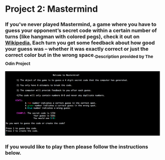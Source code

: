 # Project 2: Mastermind

### If you’ve never played Mastermind, a game where you have to guess your opponent’s secret code within a certain number of turns (like hangman with colored pegs), check it out on [Wikipedia.](https://en.wikipedia.org/wiki/Mastermind_(board_game)) Each turn you get some feedback about how good your guess was – whether it was exactly correct or just the correct color but in the wrong space.<sub>Description provided by The Odin Project</suv>

![alt text](https://github.com/BShowen/CL_mastermind/blob/master/screenshots/Intro.png "Introduction image")

### If you would like to play then please follow the instructions below. 